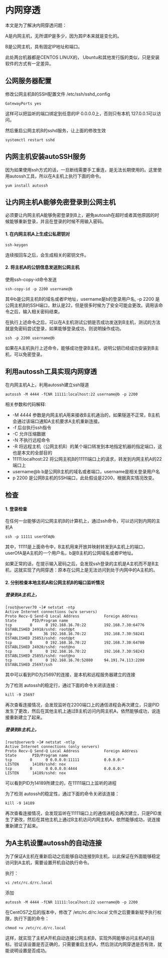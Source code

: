 # 内网穿透

本文是为了解决内网穿透问题：

A是内网主机，无所谓IP是多少，因为其IP本来就是变化的。

B是公网主机，具有固定IP地址和端口。

此处两台机器都是CENTOS LINUX的， Ubuntu和其他发行版的类似，只是安装软件的方式有一定差异。

## 公网服务器配置

修改公网主机B的SSH配置文件 /etc/ssh/sshd_config

```shell
GatewayPorts yes
```
这样可以把监听的端口绑定到任意的IP 0.0.0.0上，否则只有本机 127.0.0.1可以访问。

然后重启公网主机B的sshd服务，让上面的修改生效

```restart
systemctl restart sshd
```
## 内网主机安装autoSSH服务
因为如果使用ssh方式的话，一旦断线需要手工重连，是无法长期使用的。这里使用autossh工具，所以在A主机上执行下面的命令。

```shell
yum install autossh
```

## 让内网主机A能够免密登录到公网主机
必须要让内网主机A能够免密登录到B上，避免autossh在超时或者其他原因的时候能够重新登录，并且在登录的时候不用输入密码。

#### 1. 在内网主机A上生成公私密钥对

```shell
ssh-keygen
```

连续按回车之后，会生成相关的密钥文件。

#### 2. 将主机A的公钥信息发送到公网主机

使用ssh-copy-id命令发送

```ssh
ssh-copy-id -p 2200 username@b
```

其中b是公网主机B的域名或者IP地址，username是b的登录用户名, -p 2200 是公网主机B的SSH端口，默认是22，但是很多时候为了安全可能会更改。调用该命令之后，输入相关密码结束。

在执行上述命令之后，可以在A主机测试公钥是否成功发送到B主机，测试的方法就是免密码尝试登录，如果能够登录成功，则说明操作成功。

```llgin
ssh -p 2200 username@b
```

如果在A主机执行上述命令，能够成功登录B主机，说明公钥已经成功安装到B主机，可以免密登录。

## 利用autossh工具实现内网穿透

在内网主机A上，利用autossh建立ssh隧道

```autossh
autossh -M 4444 -fCNR 11111:localhost:22 username@b -p 2200
```

相关参数和代码解释:

- -M 4444 参数是内网主机A用来接收B主机通治的，如果隧道不正常，B主机会通过该端口通知A主机要求A主机重新连接。
- -f 后台执行ssh指令
- -C 允许压缩数据
- -N 不执行远程命令
- -R 将远程主机（公网主机B）的某个端口转发到本地指定机器的指定端口，这也是本文的全部目的
- 11111:localhost:22 将公网主机B的11111端口上的请求，转发到内网主机A的22端口上
- username@b b是公网B主机的域名或者端口，username是相关登录用户名
- p 2200 是公网B主机的SSH端口，此处假设是2200，根据真实情况改变。

## 检查

#### 1. 登录检查
在任何一台能够访问公网主机B的计算机上，通过ssh命令，可以访问到内网的主机A

```aaa
ssh -p 11111 userOfA@b
```

其中，11111是上面命令中，B主机用来开放并映射转发到A主机上的端口，userOfA是A主机的一个用户名，b是B主机的公网域名或者IP地址。

如果正常的话，在提示输入密码之后，会发现ssh登录的主机是A主机而不是B主机，这就实现了内网穿透：原本在公网上是无法访问到处于内网中的A主机的。

#### 2. 分别检查本地主机A和公网主机B的端口监听情况
##### 登录到A主机上，
```aa
[root@server70 ~]# netstat -ntp
Active Internet connections (w/o servers)
Proto Recv-Q Send-Q Local Address           Foreign Address         State       PID/Program name
tcp        0      0 192.168.16.70:22        192.168.7.30:64776      ESTABLISHED 24918/sshd: root@pt
tcp        0     36 192.168.16.70:22        192.168.7.30:58241      ESTABLISHED 25853/sshd: root@pt
tcp        0      0 192.168.16.70:22        192.168.7.30:64780      ESTABLISHED 24920/sshd: root@no
tcp        0      0 192.168.16.70:22        192.168.7.30:58243      ESTABLISHED 25855/sshd: root@no
tcp        0      0 192.168.16.70:52880     94.191.74.113:2200      ESTABLISHED 25697/ssh
```

其中可以看到PID为25697的连接，是本机和远程服务器建立的连接

为了检测 autossh的稳定行，通过下面的命令关闭该连接：

```aaa
kill -9 25697
```
再次查看连接情况，会发现监听在2200端口上的通信进程会再次建立，只是PID发生了更改，然后在其他主机上通过B主机访问内网主机A，依然能够成功，说连接重新建立了起来。


##### 登录到B主机上，
```aaa
[root@serverb ~]# netstat -ntlp
Active Internet connections (only servers)
Proto Recv-Q Send-Q Local Address           Foreign Address         State       PID/Program name
tcp        0      0 0.0.0.0:11111           0.0.0.0:*               LISTEN      14189/sshd: nox
tcp        0      0 0.0.0.0:4444            0.0.0.0:*               LISTEN      14189/sshd: nox
```

可以看到PID为14189所建立的，在11111端口上监听的进程

为了检测 autossh的稳定性，通过下面的命令关闭该连接：

```aaa
kill -9 14189
```

再次查看连接情况，会发现监听在11111端口上的通信进程会再次建立，只是PID发生了更改，然后在其他主机上通过B主机访问内网主机A，依然能够成功，说连接重新建立了起来。

## 为A主机设置autossh的自动连接
为了保证A主机在重新启动之后能够自动连接到B主机，以此保证在外面能够稳定访问到A主机，需要设置开机自动执行命令。

执行：
```shell
vi /etc/rc.d/rc.local
```

添加
```aa
autossh -M 4444 -fCNR 11111:localhost:22 username@b -p 2200
```

在CentOS7之后的版本中，修改了 /etc/rc.d/rc.local 文件之后要重新赋予执行权限，执行下面的命令：

```ss
chmod +x /etc/rc.d/rc.local
```

这样，就实现了主机A开机自动连接公网主机B，实现外网能够访问主机A的目标。验证该设置是否正确的，只需要重启主机A，然后测试内网穿透是否有效，就能说明设置是否成功。